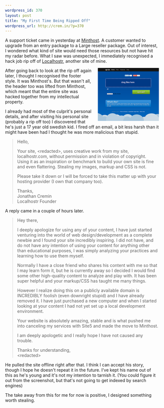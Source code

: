 ```yaml
--- 
wordpress_id: 370
layout: post
title: "My First Time Being Ripped Off"
wordpress_url: http://crem.in/?p=370
---
```

A support ticket came in yesterday at <a href="https://minthost.com" target="_blank">Minthost</a>. A customer wanted to upgrade from an entry package to a Large reseller package. Out of interest, I wondered what kind of site would need those resources but not have hit my radar before. What I saw was unexpected, I immediately recognised a hack job rip off of <a href="http://localhostr.com">Localhostr</a>, another site of mine.

<a style="float:right; margin-left: 20px; width: 200px;" href="/images/content/ripoff.png"><img src="/images/content/ripoff-thumb.png" /></a>

After going back to look at the rip off again later, I thought I recognised the footer style. It was Minthost's. But that wasn't all, the header too was lifted from Minthost, which meant that the entire site was hacked together from my intellectual property.

I already had most of the culprit's personal details, and after visiting his personal site (probably a rip off too) I discovered that he's just a 17 year old swedish kid. I fired off an email, a bit less harsh than it might have been had I thought he was more malicious than stupid.

<blockquote><p>Hello,</p>

<p>Your site, &lt;redacted&gt;, uses creative work from my site, localhostr.com, without permission and in violation of copyright. Using it as an inspiration or benchmark to build your own site is fine and even flattering. Stealing my images, markup and CSS is not.</p>

<p>Please take it down or I will be forced to take this matter up with your hosting provider (I own that company too).</p>

<p>Thanks,<br />
Jonathan Cremin<br />
Localhostr Founder</p></blockquote>

A reply came in a couple of hours later.

<blockquote><p>Hey there,</p>

<p>I deeply apologize for using any of your content, I have just started venturing into the world of web design/development as a complete newbie and I found your site incredibly inspiring. I did not have, and do not have any intention of using your content for anything other than educational purposes, I was simply analyzing your practices and learning how to use them myself.</p>

<p>Normally I have a close friend who shares his content with me so that I may learn form it, but he is currently away so I decided I would find some other high-quality content to analyze and play with. It has been super helpful and your markup/CSS has taught me many things.</p>

<p>However I realize doing this on a publicly available domain is INCREDIBLY foolish (even downright stupid) and I have already removed it. I have just purchased a new computer and when I started looking at your content I had not yet set up a local development environment.</p>

<p>Your website is absolutely amazing, stable and is what pushed me into canceling my services with Site5 and made the move to Minthost.</p>

<p>I am deeply apologetic and I really hope I have not caused any trouble.</p>

<p>Thanks for understanding,<br />
&lt;redacted&gt;</p></blockquote>

He pulled the site offline right after that. I think I can accept his story, though I hope he doesn't repeat it in the future. I've kept his name out of this as he's young and it's not my intention to tarnish it. (You could figure it out from the screenshot, but that's not going to get indexed by search engines)

The take away from this for me for now is positive, I designed something worth stealing.